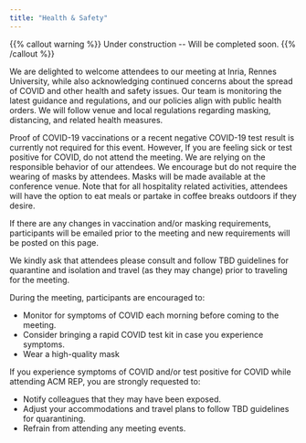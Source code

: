 ```yaml
---
title: "Health & Safety"
---
```


{{% callout warning %}}
Under construction -- Will be completed soon.
{{% /callout %}}

We are delighted to welcome attendees to our meeting at Inria, Rennes University, while also acknowledging continued concerns about the spread of COVID and other health and safety issues. Our team is monitoring the latest guidance and regulations, and our policies align with public health orders. We will follow venue and local regulations regarding masking, distancing, and related health measures.  

Proof of COVID-19 vaccinations or a recent negative COVID-19 test result is currently not required for this event. However, If you are feeling sick or test positive for COVID, do not attend the meeting. We are relying on the responsible behavior of our attendees. We encourage but do not require the wearing of masks by attendees. Masks will be made available at the conference venue. Note that for all hospitality related activities, attendees will have the option to eat meals or partake in coffee breaks outdoors if they desire.  

If there are any changes in vaccination and/or masking requirements, participants will be emailed prior to the meeting and new requirements will be posted on this page.  
  
We kindly ask that attendees please consult and follow TBD guidelines for quarantine and isolation and travel (as they may change) prior to traveling for the meeting.  

During the meeting, participants are encouraged to: 

- Monitor for symptoms of COVID each morning before coming to the meeting.
- Consider bringing a rapid COVID test kit in case you experience symptoms.
- Wear a high-quality mask 

If you experience symptoms of COVID and/or test positive for COVID while attending ACM REP, you are strongly requested to:

- Notify colleagues that they may have been exposed.
- Adjust your accommodations and travel plans to follow TBD guidelines for quarantining.
- Refrain from attending any meeting events.
